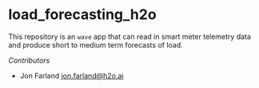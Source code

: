 # load_forecasting_h2o #

This repository is an `wave` app that can read in smart meter telemetry data and produce short to medium term 
forecasts of load.

*Contributors*

- Jon Farland <jon.farland@h2o.ai>

